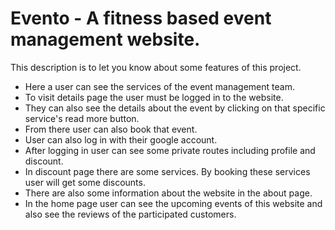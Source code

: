 
# Evento - A fitness based event management website.

This description is to let you know about some features of this project.

- Here a user can see the services of the event management team.
- To visit details page the user must be logged in to the website.
- They can also see the details about the event by clicking on that specific service's read more button.
- From there user can also book that event.
- User can also log in with their google account. 
- After logging in user can see some private routes including profile and discount.
- In discount page there are some services. By booking these services user will get some discounts.
- There are also some information about the website in the about page.
- In the home page user can see the upcoming events of this website and also see the reviews of the participated customers.

